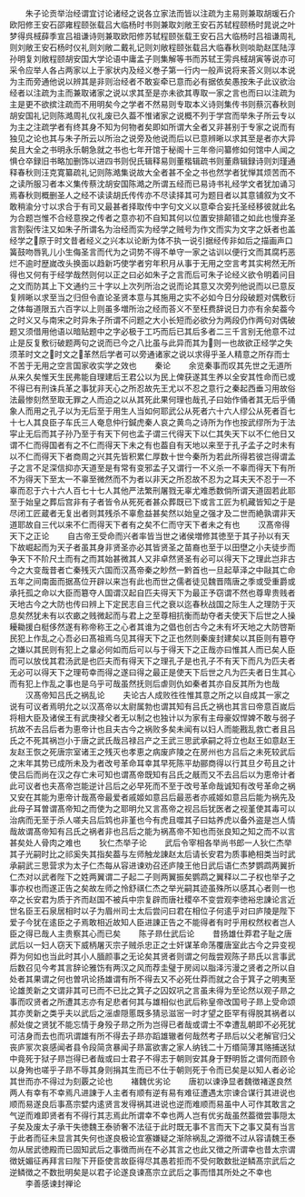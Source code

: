 <!-- { "loadSidebar": true } -->
　　朱子论贡举治经谓宜讨论诸经之说各立家法而皆以注疏为主易则兼取胡瑗石介欧阳修王安石邵雍程颐张载吕大临杨时书则兼取刘敞王安石苏轼程颐杨时晁说之叶梦得呉棫薛季宣吕祖谦诗则兼取欧阳修苏轼程颐张载王安石吕大临杨时吕祖谦周礼则刘敞王安石杨时仪礼则刘敞二戴礼记则刘敞程颐张载吕大临春秋则啖助赵匡陆淳孙明复刘敞程颐胡安国大学论语中庸孟子则集解等书而苏轼王雱呉棫胡寅等说亦可采令应举人各占两家以上于家状内及经义巻子第一行内一般声说将来荅义则以本说为主而旁通他说以辨其是非则治经者不敢妄牵已意而必有据依矣愚按朱子此议欲治经者以注疏为主而兼取诸家之说以求其至是亦未欲其専取一家之言也而曰以注疏为主是更不欲摈注疏而不用明矣今之学者不然易则专取本义诗则集传书则蔡沉春秋则胡安国礼记则陈澔周礼仪礼废已久葢不惟诸家之说概不列于学宫而举朱子所云专以为主之注疏学者有终其身不知为何物者矣即如所谓大全者又非甚别于专家之说而有独见之论也其与朱子所云以所治之说旁及他说而后以已意辨晰以求其至是者亦大异矣且大全之书明永乐朝急就之书也七年开馆于秘阁十三年帝问纂修如何馆中人闻之惧仓卒録旧书略加删饰以进四书则倪氏辑释易则董楷辑疏书则董鼎辑録诗则刘瑾通释春秋则汪克寛纂疏礼记则陈澔集说故大全者甚不全之书也然学者犹惮其烦苦而不之读所服习者本义集传蔡沈胡安国陈澔之所谓五经而已易诗书礼经学文者犹加诵习焉春秋则概删圣人之经不读读胡氏传传亦不尽读择其可为题目者以其意铺叙为文不敢稍渝分寸以求合于有司又最甚者择取传中字句文义以意牵合妄托圣经移彼就此名为合题岂惟不合经意揆之传者之意亦初不自知其何以位置安排颠错之如此也慢弃圣言割裂传注又如朱子所谓名为治经而实为经学之贼号为作文而实为文字之妖者也盖经学之原于时文昔者经义之兴本以论断为体不执一说引据经传非如后之描画声口簧鼓吻唇乳儿小生侮圣言而代为之词势不得不单守一家之诂训以便行文而其腐朽恶烂不逾时歴嵗改头换面以趋新巧使学者穷年积月从事于无用之空言考其实枵然无所得也又何有于经学哉然则何以正之曰必如朱子之言而后可朱子论经义欲令明着问目之文而防其上下文通约三十字以上次列所治之说而论其意又次旁列他说而以已意反复辨晰以求至当之归但令直论圣贤本意与其施用之实不必如今日分段破题对偶敷衍之体每道限五六百字以上则虽多増所治之经而荅义不至枉费辞说日力亦有余矣葢今之时义又与南宋之时异朱子所谓不问题之大小长短而必欲分为两段仍作两句对偶破题又须借用他语以暗贴题中之字必极于工巧而后已其后多者二三千言别无他意不过止是反复敷衍破题两句之说而已今之八比虽与此异而其为则一也故欲正经学之失须革时文之时文之革然后学者可以旁通诸家之说以求得乎圣人精意之所存而士不苦于无用之空言国家收实学之效也
　　秦论
　　余览秦事而叹其先世之无道所从来久矣惟天生民弗能自理建后王君公以为民上俾获遂其生养以全安其性命而已或不得已有刑诛兵革之事犹非天心之所忍故先王尤以不忍之意行之秦起西垂习用故俗法最惨刻然至取无罪之人而迫之以从其死此果何理也哉孔子曰始作俑者其无后乎俑象人而用之孔子以为无后至于用生人当如何耶武公从死者六十六人缪公从死者百七十七人其良臣子车氏三人奄息仲行鍼虎秦人哀之黄鸟之诗所为作也按武缪所为于法寜止无后而其子孙乃至于有天下何也孟子谓三代得天下以仁其失天下以不仁他日又谓不仁而得国者有之不仁而得天下未之有也葢自有天地以来至于孔子孟子之时未有以不仁而得天下者商周之兴其先皆积累仁厚数十世今秦所为若此所得若彼岂得谓孟子之言不足深信抑亦天道至是有常有变邪孟子又谓行一不义杀一不辜而得天下有所不为得天下至太一不辜至微然而不为者以非天之所忍故不忍为之耳夫天不忍于一不辜而忍于六十六人百七十七人其他严法繁刑屠戮无辜尤难悉数倘所谓天道固若此耶至于始皇之葬后宫非有子者皆令从死死者甚众葬既已下或言工匠为机藏皆知之于是尽闭工匠蔵者无复出者则其残杀不辜愈益甚矣然以始皇之强才及二世而絶孰谓非天道耶故自三代以来不仁而得天下者有之矣不仁而守天下者未之有也
　　汉髙帝得天下之正论
　　自古帝王受命而兴者率皆当世之诸侯増修其徳至于其子孙以有天下故崛起而为天子者虽其身非贤圣亦必其皆贤圣之苗裔也至于以田壄之小夫徒步而争天下不阶尺土而有之而其始甚微其人又非卓然贤圣有必可以得天下之理此岂非古今之大变哉昔者亡秦残灭六国而汉髙帝秦之眇然一黔首也一旦起草泽之中敺其亡命五年之间南面而据髙位开辟以来岂有此也而世之儒者徒见魏晋隋唐之季或受重爵或承托孤之命以大臣而簒夺人国谓汉起自匹夫得天下为最正予窃谓不然也尊卑贵贱者天地古今之大防也传曰辨上下定民志自三代之衰以迄春秋战国之际生人之理防于灭息矣然犹未有以农畞之贱微起而与君上之至尊相抗衡而劫夺者夫使天下后世之人操耰耡援白梃侈然遂有称帝称王之心者其谁为之倡也创古今之未有坏天地之大防啓斯民犯上作乱之心吾必曰髙祖焉乌见其得天下之正也然则秦废封建矣以其臣则有簒夺之嫌以其民则有犯上之辠必何如而后可以与于得天下之正哉亦曰惟其人而已矣人臣而可以放伐其君汤武是也匹夫而有得天下之理孔子是也孔子不有天下而凡为匹夫者无必可以得天下之理苟幸而得之遂曰得之最正是使天下后世之凡为匹夫者日生其心而有犯上作乱之事也是乌乎可哉虽然抚则后虐则仇如秦者其亦自反其所为也哉
　　汉髙帝知吕氏之祸乱论
　　夫论古人成败徃徃惟其意之所之以自成其一家之说有可议者焉明允之以汉髙帝以太尉属勃也谓其知有吕氏之祸也其言曰帝意百嵗后将相大臣及诸侯王有武庚禄父者无以制之也独计以为家有主母豪奴悍婢不敢与弱子抗故不去吕后者为恵帝计也且夫古今之祸败多矣未闻有以妇人而能戡乱救亡者且吕氏之不死其祸岂小于唐之武氏哉吕禄吕产之王武三思武承嗣之将立也赵王如意赵王友赵王恢之死唐宗室诸王之残灭也孝恵之病废庐陵之在房州也方吕后之未死较武后之末年其势已成所未及为者改号革命耳幸其早死陈平劫郦商得以行其旦夕苟且之计使吕后而尚在汉之存亡未可知也谓髙帝既知有吕氏之旤而又不去吕后以为恵帝计者此可议者也夫髙帝岂能逆计吕后之必早死而不至于改号革命哉诚知有改号革命之祸又安在其能为恵帝计哉髙帝最爱者戚姬如意吕后最恶者亦戚姬如意吕后能为祸先及此母子耳曽谓髙帝知之而使为之耶明允又言髙帝之视吕后犹医者之视堇使其毒可以治病而无至于杀人嗟夫吕后鸩也非堇也今有虎且噬其子曰姑养虎以备外盗是岂人情哉故谓髙帝知有吕氏之祸者非也吕后之能为祸髙帝不知也而张良知之知之而不以言甚矣处人骨肉之难也
　　狄仁杰举子论
　　武后令宰相各举尚书郎一人狄仁杰举其子光嗣时比之祁奚失其指矣葢与左师触龙諌赵太后请长安君为质事絶相类当时武承嗣武三思营求为太子仁杰每从容进谏劝召还庐陵王他日武后语仁杰梦鹦鹉两翼折仁杰对以武者陛下之姓两翼谓二子起二子则两翼振矣鹦鹉之翼释以二子权也举子之事亦权也而遂正告之矣故左师之怜舒祺仁杰之举光嗣其迹虽殊所以感其心者则一也卒之长安君为质于齐而赵国不被兵中宗复辟而唐社稷卒不变尝观李徳裕忠諌论言近世名臣王石泉居相时以子为眉州司士太后尝问曰君在相位子何逺乎对曰庐陵是陛下爱子今犹在逺臣之子焉敢相近故知人臣进諌正告之不能得者有时乎用权然权者岂人臣之得已哉人主贵察其心而已矣
　　陈子昻仕武后论
　　昔扬雄仕莽君子耻之唐武后以一妇人窃天下威柄屠灭宗子贼杀忠正之士奸谋革命荡覆唐室此古今之异变视莽为何如也当此时其小人腼颜事之无论矣其贤者则谓之何哉尝观陈子昻氏以言事武后数召见今考其言辞论雅饬有两汉之风而荐圭璧于房闼以脂泽污漫之贤者之所以自处者其果谓之何也曽巩论扬雄谓有所不得去又不必死仕莽而就之合于箕子之明夷至论雄羙新之文谓非其可已而不已比之箕子之囚奴巩之言虽未得为至论然以观子昻之事而叹贤者之所遭其志亦有足悲者何其与雄相似也武后称皇帝改国号子昻上受命颂其亦羙新之类乎夫以武后之滛虐隠慝既多猜忌滋宻一时才望之臣罕有得脱其祸者以郝处俊之贤犹不能忘情于身殁子昻之所为岂得已者哉或谓士不幸遭乱朝即不必死犹可洁身而去也而巩谓雄有所不得去子昻亦蹈雄辙者何哉然考子昻后以父老解官归父丧庐冡次哀感闻者县令段简贪暴闻子昻富欲害之家人纳钱二十万缗简薄其赂捕送狱中竟死于狱子昻岂得已者哉或曰士君子不得志于朝则安其身于野明哲之谓何而顾令以身殉也嗟乎子昻不辱其身则捐其生而已不仕于朝则死于令而已矣是以知人者必论其世而亦不得过为刻覈之论也
　　褚魏优劣论
　　唐初以谏诤显者魏徴褚遂良然两人有幸有不幸焉凡进諌于人主者有顺有逆有易有难征遭遇太宗谏合谋行其进说也顺而易遂良后事髙宗嬖内逺贤言发得祸其进说也逆而难顺而易虽中人可作其敢言之气逆而难即贤者有不得行其志焉此所谓幸不幸也两人岂有优劣哉虽然葢徴尝事隠太子矣及废太子承干失徳魏王泰骄奢不法征于此时既无事不言而天下之事又莫有当言于此者而征未显言其失何也遂良极论宜塞嫌疑之渐除祸乱之源徴不过从容请魏王泰勿从居武徳殿而已固知武后之事徴而尚在不必其言之也此又徴之所谓幸也昔太宗谓徴妩媚征再拜言曰陛下开臣使言故臣得尽其愚若拒而不受何敢数批逆鳞髙宗武后之逆鳞徴之不数批明矣是以君子论遂良谏髙宗立武后之事而惜其所处之不幸也
　　李善感谏封禅论
